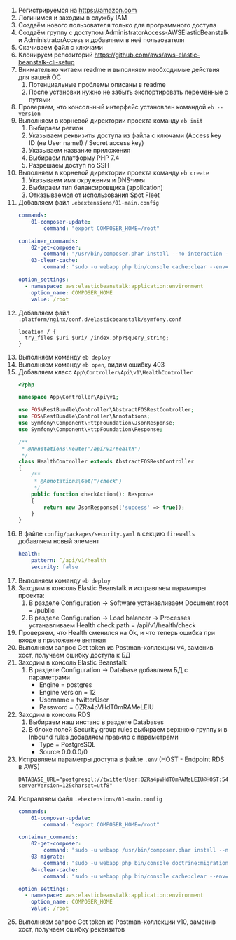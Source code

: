 1. Регистрируемся на https://amazon.com
1. Логинимся и заходим в службу IAM
1. Создаём нового пользователя только для программного доступа
1. Создаём группу с доступом AdministratorAccess-AWSElasticBeanstalk и AdministratorAccess и добавляем в неё
   пользователя
1. Скачиваем файл с ключами
1. Клонируем репозиторий https://github.com/aws/aws-elastic-beanstalk-cli-setup
1. Внимательно читаем readme и выполняем необходимые действия для вашей ОС
    1. Потенциальные проблемы описаны в readme
    1. После установки нужно не забыть экспортировать переменные с путями
1. Проверяем, что консольный интерфейс установлен командой `eb --version`
1. Выполняем в корневой директории проекта команду `eb init`
    1. Выбираем регион
    1. Указываем реквизиты доступа из файла с ключами (Access key ID (не User name!) / Secret access key)
    1. Указываем название приложения
    1. Выбираем платформу PHP 7.4
    1. Разрешаем доступ по SSH
1. Выполняем в корневой директории проекта команду `eb create`
     1. Указываем имя окружения и DNS-имя
     1. Выбираем тип балансировщика (application)
     1. Отказываемся от использования Spot Fleet
1. Добавляем файл `.ebextensions/01-main.config`
     ```yaml
     commands:
         01-composer-update:
             command: "export COMPOSER_HOME=/root"
    
     container_commands:
         02-get-composer:
             command: "/usr/bin/composer.phar install --no-interaction --optimize-autoloader"
         03-clear-cache:
             command: "sudo -u webapp php bin/console cache:clear --env=dev"
    
     option_settings:
       - namespace: aws:elasticbeanstalk:application:environment
         option_name: COMPOSER_HOME
         value: /root
     ```
1. Добавляем файл `.platform/nginx/conf.d/elasticbeanstalk/symfony.conf`
     ```
     location / {
       try_files $uri $uri/ /index.php?$query_string;
     }
     ```
1. Выполняем команду `eb deploy`
1. Выполняем команду `eb open`, видим ошибку 403
1. Добавляем класс `App\Controller\Api\v1\HealthController`
     ```php
     <?php
    
     namespace App\Controller\Api\v1;
    
     use FOS\RestBundle\Controller\AbstractFOSRestController;
     use FOS\RestBundle\Controller\Annotations;
     use Symfony\Component\HttpFoundation\JsonResponse;
     use Symfony\Component\HttpFoundation\Response;
    
     /**
      * @Annotations\Route("/api/v1/health")
      */
     class HealthController extends AbstractFOSRestController
     {
         /**
          * @Annotations\Get("/check")
          */
         public function checkAction(): Response
         {
             return new JsonResponse(['success' => true]);
         }
     }
     ```
1. В файле `config/packages/security.yaml` в секцию `firewalls` добавляем новый элемент
     ```yaml
     health:
         pattern: ^/api/v1/health
         security: false
     ```
1. Выполняем команду `eb deploy`
1. Заходим в консоль Elastic Beanstalk и исправляем параметры проекта:
     1. В разделе Configuration -> Software устанавливаем Document root = /public
     1. В разделе Configuration -> Load balancer -> Processes устанавливаем Health check path = /api/v1/health/check 
1. Проверяем, что Health сменился на Ok, и что теперь ошибка при входе в приложение внятная
1. Выполняем запрос Get token из Postman-коллекции v4, заменив хост, получаем ошибку доступа к БД
1. Заходим в консоль Elastic Beanstalk
     1. В разделе Configuration -> Database добавляем БД с параметрами
         - Engine = postgres
         - Engine version = 12
         - Username = twitterUser
         - Password = 0ZRa4pVHdT0mRAMeLEIU
1. Заходим в консоль RDS
     1. Выбираем наш инстанс в разделе Databases
     1. В блоке полей Security group rules выбираем верхнюю группу и в Inbound rules добавляем правило с параметрами
         - Type = PostgreSQL
         - Source 0.0.0.0/0
1. Исправляем параметры доступа в файле `.env` (HOST - Endpoint RDS в AWS)
    ```shell
    DATABASE_URL="postgresql://twitterUser:0ZRa4pVHdT0mRAMeLEIU@HOST:5432/ebdb?serverVersion=12&charset=utf8"
    ```
1. Исправляем файл `.ebextensions/01-main.config`
     ```yaml
     commands:
         01-composer-update:
             command: "export COMPOSER_HOME=/root"
    
     container_commands:
         02-get-composer:
             command: "sudo -u webapp /usr/bin/composer.phar install --no-interaction --optimize-autoloader"
         03-migrate:
             command: "sudo -u webapp php bin/console doctrine:migration:migrate --env=dev"
         04-clear-cache:
             command: "sudo -u webapp php bin/console cache:clear --env=dev"
    
     option_settings:
       - namespace: aws:elasticbeanstalk:application:environment
         option_name: COMPOSER_HOME
         value: /root
     ```
1. Выполняем запрос Get token из Postman-коллекции v10, заменив хост, получаем ошибку реквизитов

